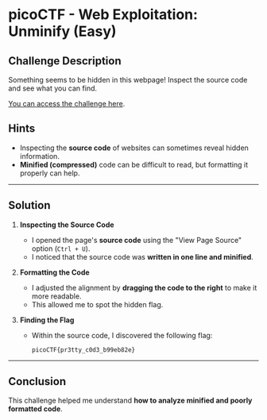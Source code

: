 #  picoCTF  - Web Exploitation: Unminify (Easy)

##  Challenge Description  
Something seems to be hidden in this webpage! Inspect the source code and see what you can find.  

[You can access the challenge here](https://play.picoctf.org/practice/challenge/278?category=1&difficulty=1&page=1).  

##  Hints  
- Inspecting the **source code** of websites can sometimes reveal hidden information.  
- **Minified (compressed)** code can be difficult to read, but formatting it properly can help.  

---

##  Solution  

1. **Inspecting the Source Code**  
   - I opened the page's **source code** using the "View Page Source" option (`Ctrl + U`).  
   - I noticed that the source code was **written in one line and minified**.  

2. **Formatting the Code**  
   - I adjusted the alignment by **dragging the code to the right** to make it more readable.  
   - This allowed me to spot the hidden flag.  

3. **Finding the Flag**  
   - Within the source code, I discovered the following flag:  

     ```
     picoCTF{pr3tty_c0d3_b99eb82e}
     ```

---

## Conclusion  
This challenge helped me understand **how to analyze minified and poorly formatted code**. 
